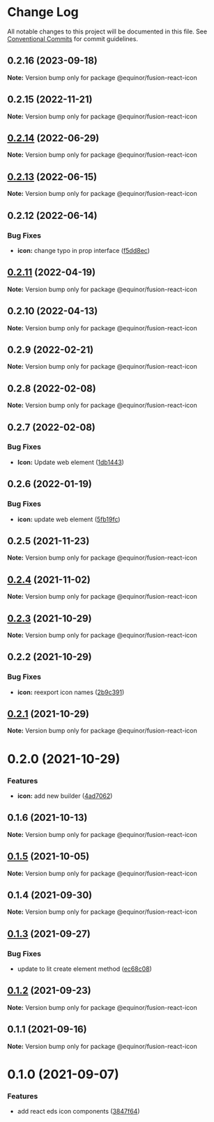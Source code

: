 # Change Log

All notable changes to this project will be documented in this file.
See [Conventional Commits](https://conventionalcommits.org) for commit guidelines.

## 0.2.16 (2023-09-18)

**Note:** Version bump only for package @equinor/fusion-react-icon





## 0.2.15 (2022-11-21)

**Note:** Version bump only for package @equinor/fusion-react-icon





## [0.2.14](https://github.com/equinor/fusion-react-components/compare/@equinor/fusion-react-icon@0.2.13...@equinor/fusion-react-icon@0.2.14) (2022-06-29)

**Note:** Version bump only for package @equinor/fusion-react-icon





## [0.2.13](https://github.com/equinor/fusion-react-components/compare/@equinor/fusion-react-icon@0.2.12...@equinor/fusion-react-icon@0.2.13) (2022-06-15)

**Note:** Version bump only for package @equinor/fusion-react-icon





## 0.2.12 (2022-06-14)


### Bug Fixes

* **icon:** change typo in prop interface ([f5dd8ec](https://github.com/equinor/fusion-react-components/commit/f5dd8ec8e02096cdfea0cb74f6b2a84107ec3ff6))





## [0.2.11](https://github.com/equinor/fusion-react-components/compare/@equinor/fusion-react-icon@0.2.10...@equinor/fusion-react-icon@0.2.11) (2022-04-19)

**Note:** Version bump only for package @equinor/fusion-react-icon





## 0.2.10 (2022-04-13)

**Note:** Version bump only for package @equinor/fusion-react-icon





## 0.2.9 (2022-02-21)

**Note:** Version bump only for package @equinor/fusion-react-icon





## 0.2.8 (2022-02-08)

**Note:** Version bump only for package @equinor/fusion-react-icon





## 0.2.7 (2022-02-08)


### Bug Fixes

* **Icon:** Update web element ([1db1443](https://github.com/equinor/fusion-react-components/commit/1db1443960c00e90335f747506d14df8860f3bd0))





## 0.2.6 (2022-01-19)


### Bug Fixes

* **icon:** update web element ([5fb19fc](https://github.com/equinor/fusion-react-components/commit/5fb19fca9d3bce04f4ba8c166c195966b4c5b14c))





## 0.2.5 (2021-11-23)

**Note:** Version bump only for package @equinor/fusion-react-icon





## [0.2.4](https://github.com/equinor/fusion-react-components/compare/@equinor/fusion-react-icon@0.2.3...@equinor/fusion-react-icon@0.2.4) (2021-11-02)

**Note:** Version bump only for package @equinor/fusion-react-icon





## [0.2.3](https://github.com/equinor/fusion-react-components/compare/@equinor/fusion-react-icon@0.2.2...@equinor/fusion-react-icon@0.2.3) (2021-10-29)

**Note:** Version bump only for package @equinor/fusion-react-icon





## 0.2.2 (2021-10-29)


### Bug Fixes

* **icon:** reexport icon names ([2b9c391](https://github.com/equinor/fusion-react-components/commit/2b9c391829e957d905a781c2e46c7ae724cfb4ba))





## [0.2.1](https://github.com/equinor/fusion-react-components/compare/@equinor/fusion-react-icon@0.2.0...@equinor/fusion-react-icon@0.2.1) (2021-10-29)

**Note:** Version bump only for package @equinor/fusion-react-icon





# 0.2.0 (2021-10-29)


### Features

* **icon:** add new builder ([4ad7062](https://github.com/equinor/fusion-react-components/commit/4ad7062c1c5c74def45bec59b7da4e13863dd2a2))





## 0.1.6 (2021-10-13)

**Note:** Version bump only for package @equinor/fusion-react-icon





## [0.1.5](https://github.com/equinor/fusion-react-components/compare/@equinor/fusion-react-icon@0.1.4...@equinor/fusion-react-icon@0.1.5) (2021-10-05)

**Note:** Version bump only for package @equinor/fusion-react-icon





## 0.1.4 (2021-09-30)

**Note:** Version bump only for package @equinor/fusion-react-icon





## [0.1.3](https://github.com/equinor/fusion-react-components/compare/@equinor/fusion-react-icon@0.1.2...@equinor/fusion-react-icon@0.1.3) (2021-09-27)


### Bug Fixes

* update to lit create element method ([ec68c08](https://github.com/equinor/fusion-react-components/commit/ec68c08d5cbcba43a1b8ca064cccc73662f17421))





## [0.1.2](https://github.com/equinor/fusion-react-components/compare/@equinor/fusion-react-icon@0.1.1...@equinor/fusion-react-icon@0.1.2) (2021-09-23)

**Note:** Version bump only for package @equinor/fusion-react-icon





## 0.1.1 (2021-09-16)

**Note:** Version bump only for package @equinor/fusion-react-icon





# 0.1.0 (2021-09-07)


### Features

* add react eds icon components ([3847f64](https://github.com/equinor/fusion-react-components/commit/3847f641e0f4eb57bf83bd8610dad6a375bd2a62))
